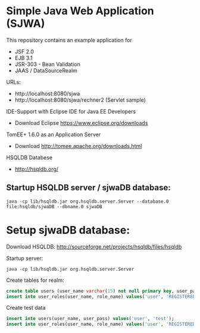 # Simple Java Web Application (SJWA)
This repository contains an example application for
* JSF 2.0
* EJB 3.1
* JSR-303 - Bean Validation
* JAAS / DataSourceRealm

URLs:
* http://localhost:8080/sjwa
* http://localhost:8080/sjwa/rechner2 (Servlet sample)

IDE-Support with Eclipse IDE for Java EE Developers
* Download Eclipse https://www.eclipse.org/downloads

TomEE+ 1.6.0 as an Application Server
* Download http://tomee.apache.org/downloads.html

HSQLDB Databese
* http://hsqldb.org/

## Startup HSQLDB server / sjwaDB database:
````
java -cp lib/hsqldb.jar org.hsqldb.server.Server --database.0 file:hsqldb/sjwaDB --dbname.0 sjwaDB
````


# Setup sjwaDB database:
Download HSQLDB: http://sourceforge.net/projects/hsqldb/files/hsqldb

Startup server: 
```
java -cp lib/hsqldb.jar org.hsqldb.server.Server
```
Create tables for realm:
```sql
create table users (user_name varchar(15) not null primary key, user_pass varchar(15) not null);
insert into user_roles(user_name, role_name) values('user', 'REGISTERED');
```
Create test data
```sql
insert into users(user_name, user_pass) values('user', 'test');
insert into user_roles(user_name, role_name) values('user', 'REGISTERED');
```
